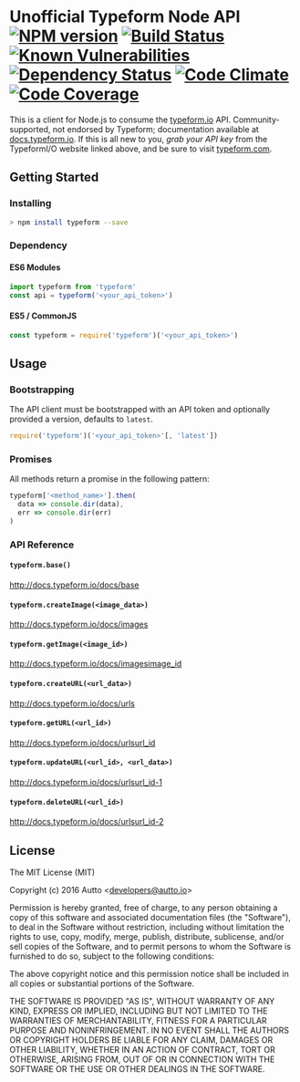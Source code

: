 # Unofficial Typeform Node API [![NPM version][npm-image]][npm-url] [![Build Status][travis-image]][travis-url] [![Known Vulnerabilities][snyk-image]][snyk-url] [![Dependency Status][daviddm-image]][daviddm-url] [![Code Climate][codeclimate-image]][codeclimate-url] [![Code Coverage][codecoverage-image]][codecoverage-url]

This is a client for Node.js to consume the [typeform.io](http://typeform.io) API. Community-supported, not endorsed by Typeform; documentation available at [docs.typeform.io](http://docs.typeform.io/). If this is all new to you, _grab your API key_ from the TypeformI/O website linked above, and be sure to visit [typeform.com](https://typeform.com).

## Getting Started

### Installing
```bash
> npm install typeform --save
```

### Dependency
#### ES6 Modules
```javascript
import typeform from 'typeform'
const api = typeform('<your_api_token>')
```

#### ES5 / CommonJS
```javascript
const typeform = require('typeform')('<your_api_token>')
```

## Usage

### Bootstrapping
The API client must be bootstrapped with an API token and optionally provided a version, defaults to `latest`.
```javascript
require('typeform')('<your_api_token>'[, 'latest'])
```

### Promises
All methods return a promise in the following pattern:
```javascript
typeform['<method_name>'].then(
  data => console.dir(data),
  err => console.dir(err)
)
```

### API Reference

#### `typeform.base()`
<http://docs.typeform.io/docs/base>

#### `typeform.createImage(<image_data>)`
<http://docs.typeform.io/docs/images>

#### `typeform.getImage(<image_id>)`
<http://docs.typeform.io/docs/imagesimage_id>

#### `typeform.createURL(<url_data>)`
<http://docs.typeform.io/docs/urls>

#### `typeform.getURL(<url_id>)`
<http://docs.typeform.io/docs/urlsurl_id>

#### `typeform.updateURL(<url_id>, <url_data>)`
<http://docs.typeform.io/docs/urlsurl_id-1>

#### `typeform.deleteURL(<url_id>)`
<http://docs.typeform.io/docs/urlsurl_id-2>

## License

The MIT License (MIT)

Copyright (c) 2016 Autto &lt;developers@autto.io&gt;

Permission is hereby granted, free of charge, to any person obtaining a copy
of this software and associated documentation files (the "Software"), to deal
in the Software without restriction, including without limitation the rights
to use, copy, modify, merge, publish, distribute, sublicense, and/or sell
copies of the Software, and to permit persons to whom the Software is
furnished to do so, subject to the following conditions:

The above copyright notice and this permission notice shall be included in all
copies or substantial portions of the Software.

THE SOFTWARE IS PROVIDED "AS IS", WITHOUT WARRANTY OF ANY KIND, EXPRESS OR
IMPLIED, INCLUDING BUT NOT LIMITED TO THE WARRANTIES OF MERCHANTABILITY,
FITNESS FOR A PARTICULAR PURPOSE AND NONINFRINGEMENT. IN NO EVENT SHALL THE
AUTHORS OR COPYRIGHT HOLDERS BE LIABLE FOR ANY CLAIM, DAMAGES OR OTHER
LIABILITY, WHETHER IN AN ACTION OF CONTRACT, TORT OR OTHERWISE, ARISING FROM,
OUT OF OR IN CONNECTION WITH THE SOFTWARE OR THE USE OR OTHER DEALINGS IN THE
SOFTWARE.

[npm-image]: https://badge.fury.io/js/typeform.svg
[npm-url]: https://npmjs.org/package/typeform
[travis-image]: https://travis-ci.org/auttoio/typeform-node.svg?branch=master
[travis-url]: https://travis-ci.org/auttoio/typeform-node
[snyk-image]: https://snyk.io/test/github/auttoio/typeform-node/badge.svg
[snyk-url]: https://snyk.io/test/github/auttoio/typeform-node
[daviddm-image]: https://david-dm.org/auttoio/typeform-node.svg?theme=shields.io
[daviddm-url]: https://david-dm.org/auttoio/typeform-node
[codeclimate-image]: https://codeclimate.com/github/auttoio/typeform-node/badges/gpa.svg
[codeclimate-url]: https://codeclimate.com/github/auttoio/typeform-node
[codecoverage-image]: https://codeclimate.com/github/auttoio/typeform-node/badges/coverage.svg
[codecoverage-url]: https://codeclimate.com/github/auttoio/typeform-node/coverage
